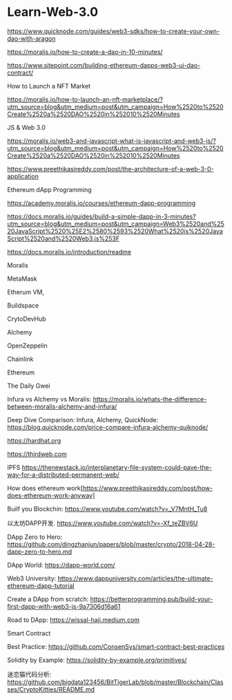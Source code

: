 # Learn-Web-3.0
https://www.quicknode.com/guides/web3-sdks/how-to-create-your-own-dao-with-aragon

https://moralis.io/how-to-create-a-dao-in-10-minutes/

https://www.sitepoint.com/building-ethereum-dapps-web3-ui-dao-contract/

How to Launch a NFT Market

https://moralis.io/how-to-launch-an-nft-marketplace/?utm_source=blog&utm_medium=post&utm_campaign=How%2520to%2520Create%2520a%2520DAO%2520in%252010%2520Minutes

JS & Web 3.0

https://moralis.io/web3-and-javascript-what-is-javascript-and-web3-js/?utm_source=blog&utm_medium=post&utm_campaign=How%2520to%2520Create%2520a%2520DAO%2520in%252010%2520Minutes

https://www.preethikasireddy.com/post/the-architecture-of-a-web-3-0-application


Ethereum dApp Programming

https://academy.moralis.io/courses/ethereum-dapp-programming


https://docs.moralis.io/guides/build-a-simple-dapp-in-3-minutes?utm_source=blog&utm_medium=post&utm_campaign=Web3%2520and%2520JavaScript%2520%25E2%2580%2593%2520What%2520is%2520JavaScript%2520and%2520Web3.js%253F


https://docs.moralis.io/introduction/readme


Moralis

MetaMask

Etherum VM,

Buildspace

CrytoDevHub

Alchemy

OpenZeppelin

Chainlink

Ethereum

The Daily Gwei


Infura vs Alchemy vs Moralis: https://moralis.io/whats-the-difference-between-moralis-alchemy-and-infura/

Deep Dive Comparison: Infura, Alchemy, QuickNode: https://blog.quicknode.com/price-compare-infura-alchemy-quiknode/

https://hardhat.org


https://thirdweb.com


IPFS
https://thenewstack.io/interplanetary-file-system-could-pave-the-way-for-a-distributed-permanent-web/

How does ethereum work[https://www.preethikasireddy.com/post/how-does-ethereum-work-anyway]

Builf you Blockchin: https://www.youtube.com/watch?v=_V7MntH_Tu8

以太坊DAPP开发. https://www.youtube.com/watch?v=-Xf_teZBV6U

DApp Zero to Hero:  https://github.com/dingzhanjun/papers/blob/master/crypto/2018-04-28-dapp-zero-to-hero.md

DApp World:  https://dapp-world.com/

Web3 University: https://www.dappuniversity.com/articles/the-ultimate-ethereum-dapp-tutorial

Create a DApp from scratch: https://betterprogramming.pub/build-your-first-dapp-with-web3-js-9a7306d16a61

Road to DApp:  https://wissal-haji.medium.com


Smart Contract

Best Practice: https://github.com/ConsenSys/smart-contract-best-practices

Solidity by Example: https://solidity-by-example.org/primitives/

迷恋猫代码分析: https://github.com/bigdata123456/BitTigerLab/blob/master/Blockchain/Classes/CryptoKitties/README.md
